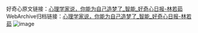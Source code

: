 好奇心原文链接：[心理学家说，你能为自己造梦了_智能_好奇心日报-林若茹](https://www.qdaily.com/articles/406.html)
WebArchive归档链接：[心理学家说，你能为自己造梦了_智能_好奇心日报-林若茹](http://web.archive.org/web/20170915152253/http://www.qdaily.com/articles/406.html)
![image](http://ww3.sinaimg.cn/large/007d5XDply1g3v48ykcwtj30u02ype81)
